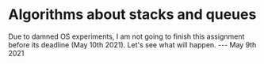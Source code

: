 # Algorithms about stacks and queues

Due to damned OS experiments, I am not going to finish this assignment before its deadline (May 10th 2021). Let's see what will happen. --- May 9th 2021
